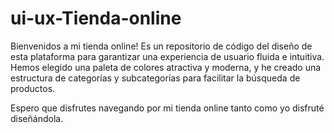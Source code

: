 # ui-ux-Tienda-online

Bienvenidos a mi tienda online! 
Es un repositorio de código del diseño de esta plataforma para garantizar una experiencia de usuario fluida e intuitiva. Hemos elegido una paleta de colores atractiva y moderna, y he creado una estructura de categorías y subcategorías para facilitar la búsqueda de productos.

Espero que disfrutes navegando por mi tienda online tanto como yo disfruté diseñándola.
